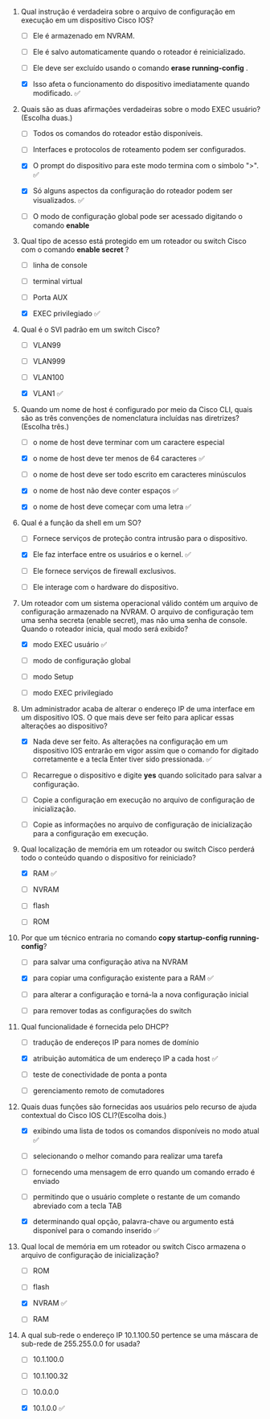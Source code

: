 
1. Qual instrução é verdadeira sobre o arquivo de configuração em execução em um dispositivo Cisco IOS?
    
    - [ ] Ele é armazenado em NVRAM.
    
    - [ ] Ele é salvo automaticamente quando o roteador é reinicializado.
    
    - [ ] Ele deve ser excluído usando o comando **erase running-config** .
    
    - [x] Isso afeta o funcionamento do dispositivo imediatamente quando modificado. ✅
    
2. Quais são as duas afirmações verdadeiras sobre o modo EXEC usuário? (Escolha duas.)
    
    - [ ] Todos os comandos do roteador estão disponíveis.
    
    - [ ] Interfaces e protocolos de roteamento podem ser configurados.
    
    - [x] O prompt do dispositivo para este modo termina com o símbolo ">". ✅
    
    - [x] Só alguns aspectos da configuração do roteador podem ser visualizados. ✅
    
    - [ ] O modo de configuração global pode ser acessado digitando o comando **enable**
    
3. Qual tipo de acesso está protegido em um roteador ou switch Cisco com o comando **enable secret** ?
    
    - [ ] linha de console
    
    - [ ] terminal virtual
    
    - [ ] Porta AUX
    
    - [x] EXEC privilegiado ✅
    
4. Qual é o SVI padrão em um switch Cisco?
    
    - [ ] VLAN99
    
    - [ ] VLAN999
    
    - [ ] VLAN100
    
    - [x] VLAN1 ✅
    
5. Quando um nome de host é configurado por meio da Cisco CLI, quais são as três convenções de nomenclatura incluídas nas diretrizes? (Escolha três.)
    
    - [ ] o nome de host deve terminar com um caractere especial
    
    - [x] o nome de host deve ter menos de 64 caracteres ✅
    
    - [ ] o nome de host deve ser todo escrito em caracteres minúsculos
    
    - [x] o nome de host não deve conter espaços ✅
    
    - [x] o nome de host deve começar com uma letra ✅
    
6. Qual é a função da shell em um SO?
    
    - [ ] Fornece serviços de proteção contra intrusão para o dispositivo.
    
    - [x] Ele faz interface entre os usuários e o kernel. ✅
    
    - [ ] Ele fornece serviços de firewall exclusivos.
    
    - [ ] Ele interage com o hardware do dispositivo.
    
7. Um roteador com um sistema operacional válido contém um arquivo de configuração armazenado na NVRAM. O arquivo de configuração tem uma senha secreta (enable secret), mas não uma senha de console. Quando o roteador inicia, qual modo será exibido?
    
    - [x] modo EXEC usuário ✅
    
    - [ ] modo de configuração global
    
    - [ ] modo Setup
    
    - [ ] modo EXEC privilegiado
    
8. Um administrador acaba de alterar o endereço IP de uma interface em um dispositivo IOS. O que mais deve ser feito para aplicar essas alterações ao dispositivo?
    
    - [x] Nada deve ser feito. As alterações na configuração em um dispositivo IOS entrarão em vigor assim que o comando for digitado corretamente e a tecla Enter tiver sido pressionada. ✅
    
    - [ ] Recarregue o dispositivo e digite **yes** quando solicitado para salvar a configuração.
    
    - [ ] Copie a configuração em execução no arquivo de configuração de inicialização.
    
    - [ ] Copie as informações no arquivo de configuração de inicialização para a configuração em execução.
    
9. Qual localização de memória em um roteador ou switch Cisco perderá todo o conteúdo quando o dispositivo for reiniciado?
    
    - [x] RAM ✅
    
    - [ ] NVRAM
    
    - [ ] flash
    
    - [ ] ROM
    
10. Por que um técnico entraria no comando **copy startup-config running-config**?
    
    - [ ] para salvar uma configuração ativa na NVRAM
    
    - [x] para copiar uma configuração existente para a RAM ✅
    
    - [ ] para alterar a configuração e torná-la a nova configuração inicial
    
    - [ ] para remover todas as configurações do switch
    
11. Qual funcionalidade é fornecida pelo DHCP?
    
    - [ ] tradução de endereços IP para nomes de domínio
    
    - [x] atribuição automática de um endereço IP a cada host ✅
    
    - [ ] teste de conectividade de ponta a ponta
    
    - [ ] gerenciamento remoto de comutadores
    
12. Quais duas funções são fornecidas aos usuários pelo recurso de ajuda contextual do Cisco IOS CLI?(Escolha dois.)
    
    - [x] exibindo uma lista de todos os comandos disponíveis no modo atual ✅
    
    - [ ] selecionando o melhor comando para realizar uma tarefa
    
    - [ ] fornecendo uma mensagem de erro quando um comando errado é enviado
    
    - [ ] permitindo que o usuário complete o restante de um comando abreviado com a tecla TAB
    
    - [x] determinando qual opção, palavra-chave ou argumento está disponível para o comando inserido ✅
    
13. Qual local de memória em um roteador ou switch Cisco armazena o arquivo de configuração de inicialização?
    
    - [ ] ROM
    
    - [ ] flash
    
    - [x] NVRAM ✅
    
    - [ ] RAM
    
14. A qual sub-rede o endereço IP 10.1.100.50 pertence se uma máscara de sub-rede de 255.255.0.0 for usada?
    
    - [ ] 10.1.100.0
    
    - [ ] 10.1.100.32
    
    - [ ] 10.0.0.0
    
    - [x] 10.1.0.0 ✅